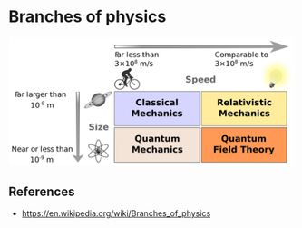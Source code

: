 # Branches of physics

![](modern-physics-fields.png)

## References

- https://en.wikipedia.org/wiki/Branches_of_physics
